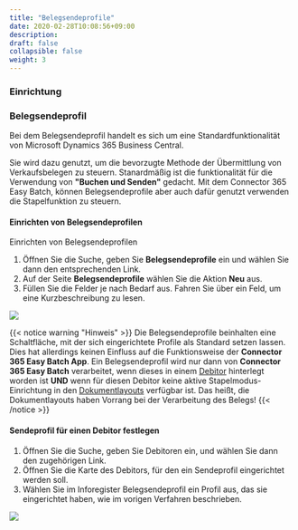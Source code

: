 ```yaml
---
title: "Belegsendeprofile"
date: 2020-02-28T10:08:56+09:00
description: 
draft: false
collapsible: false
weight: 3
---
```

### Einrichtung

### Belegsendeprofil

Bei dem Belegsendeprofil handelt es sich um eine Standardfunktionalität von Microsoft Dynamics 365 Business Central.

Sie wird dazu genutzt, um die bevorzugte Methode der Übermittlung von Verkaufsbelegen zu steuern. Stanardmäßig ist die funktionalität für die Verwendung von **"Buchen und Senden"** gedacht. Mit dem Connector 365 Easy Batch, können Belegsendeprofile aber auch dafür genutzt verwenden die Stapelfunktion zu steuern.

#### Einrichten von Belegsendeprofilen

Einrichten von Belegsendeprofilen

1. Öffnen Sie die Suche, geben Sie **Belegsendeprofile** ein und wählen Sie dann den entsprechenden Link.
2. Auf der Seite **Belegsendeprofile** wählen Sie die Aktion **Neu** aus.
3. Füllen Sie die Felder je nach Bedarf aus. Fahren Sie über ein Feld, um eine Kurzbeschreibung zu lesen.

![](images/apps/easydocumentsendingde.PNG)

{{< notice warning "Hinweis" >}}
 Die Belegsendeprofile beinhalten eine Schaltfläche, mit der sich eingerichtete Profile als Standard setzen lassen.
            Dies hat allerdings keinen Einfluss auf die Funktionsweise der **Connector 365 Easy Batch App**.
            Ein Belegsendeprofil wird nur dann von **Connector 365 Easy Batch** verarbeitet, wenn dieses in einem [Debitor](de-de/apps/easy-batch/first-steps/setup/document-sending-profile/#cust) hinterlegt worden ist **UND** wenn für diesen Debitor keine aktive Stapelmodus-Einrichtung in den [Dokumentlayouts](/de-de/apps/easy-batch/first-steps/setup/document-layouts) verfügbar ist. Das heißt, die Dokumentlayouts haben Vorrang bei der Verarbeitung des Belegs!
{{< /notice >}}

<a name="cust" class="anchor"></a>
#### Sendeprofil für einen Debitor festlegen

1. Öffnen Sie die Suche, geben Sie Debitoren ein, und wählen Sie dann den zugehörigen Link.
2. Öffnen Sie die Karte des Debitors, für den ein Sendeprofil eingerichtet werden soll.
3. Wählen Sie im Inforegister Belegsendeprofil ein Profil aus, das sie eingerichtet haben, wie im vorigen Verfahren beschrieben.

![](images/apps/easydocumentcustomerde.PNG)
